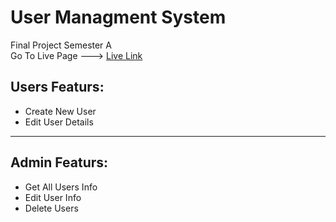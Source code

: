 # User Managment System
Final Project Semester A
<br>
Go To Live Page ---> <a href="https://usermanagmentsystem.netlify.app/">Live Link</a>


<h2> Users Featurs: </h2>
<ul>
<li>Create New User</li>
<li>Edit User Details</li>
</ul>
<hr>
<h2> Admin Featurs: </h2>
<ul>
<li>Get All Users Info</li>
<li>Edit User Info</li>
<li>Delete Users</li>
</ul>





